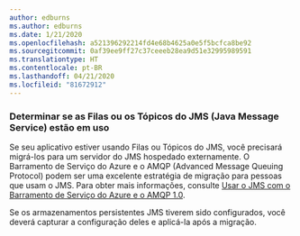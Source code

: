 ```yaml
---
author: edburns
ms.author: edburns
ms.date: 1/21/2020
ms.openlocfilehash: a521396292214fd4e68b4625a0e5f5bcfca8be92
ms.sourcegitcommit: 0af39ee9ff27c37ceeeb28ea9d51e32995989591
ms.translationtype: HT
ms.contentlocale: pt-BR
ms.lasthandoff: 04/21/2020
ms.locfileid: "81672912"
---
```

### <a name="determine-whether-java-message-service-jms-queues-or-topics-are-in-use"></a>Determinar se as Filas ou os Tópicos do JMS (Java Message Service) estão em uso

Se seu aplicativo estiver usando Filas ou Tópicos do JMS, você precisará migrá-los para um servidor do JMS hospedado externamente. O Barramento de Serviço do Azure e o AMQP (Advanced Message Queuing Protocol) podem ser uma excelente estratégia de migração para pessoas que usam o JMS. Para obter mais informações, consulte [Usar o JMS com o Barramento de Serviço do Azure e o AMQP 1.0](/azure/service-bus-messaging/service-bus-java-how-to-use-jms-api-amqp).

Se os armazenamentos persistentes JMS tiverem sido configurados, você deverá capturar a configuração deles e aplicá-la após a migração.
